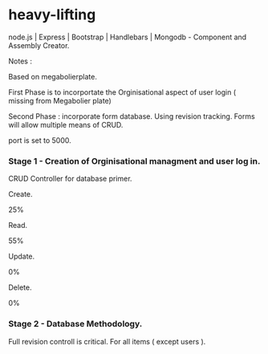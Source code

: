 # heavy-lifting
node.js | Express | Bootstrap | Handlebars | Mongodb   -  Component and Assembly Creator.

<p>Notes :</p>
Based on megabolierplate.

First Phase is to incorportate the Orginisational aspect of user login ( missing from Megabolier plate)

Second Phase : incorporate form database. Using revision tracking. Forms will allow multiple means of CRUD. 

port is set to 5000.


<h3>Stage 1 - Creation of Orginisational managment and user log in.</h3>
<p>CRUD Controller for database primer.</p>
<p>Create.</p> 25%
<p>Read.</p> 55%
<p>Update.</p> 0%
<p>Delete.</p> 0%


<h3>Stage 2 - Database Methodology.</h3>
Full revision controll is critical. For all items ( except users ).

 
